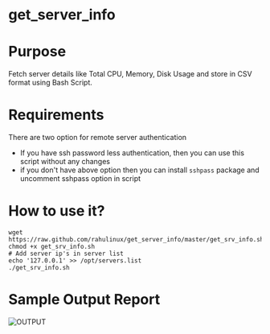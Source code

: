 get_server_info
===============

# Purpose 
Fetch server details like Total CPU, Memory, Disk Usage and store in CSV format using Bash Script. 

# Requirements

There are two option for remote server authentication 

  - If you have ssh password less authentication, then you can use this script without any changes
  - if you don't have above option then you can install `sshpass` package and uncomment sshpass option in script 


# How to use it?
```
wget https://raw.github.com/rahulinux/get_server_info/master/get_srv_info.sh
chmod +x get_srv_info.sh
# Add server ip's in server list
echo '127.0.0.1' >> /opt/servers.list
./get_srv_info.sh
```

# Sample Output Report
![OUTPUT](https://raw.github.com/rahulinux/get_server_info/master/output_sample.PNG)

